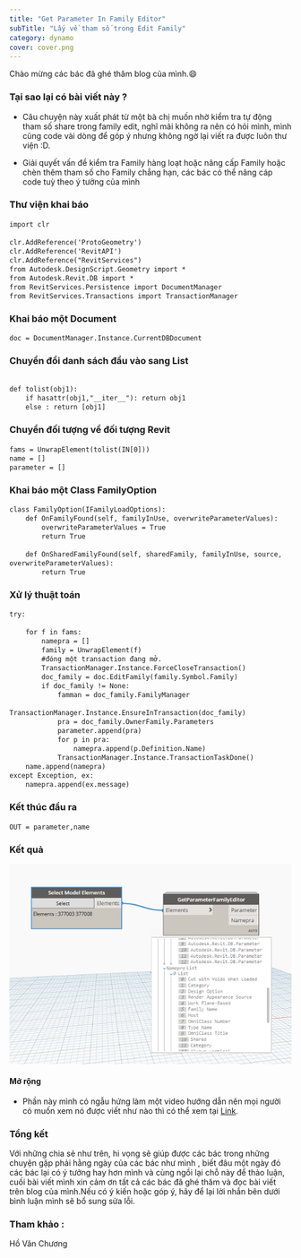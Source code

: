```yaml
---
title: "Get Parameter In Family Editor"
subTitle: "Lấy về tham số trong Edit Family"
category: dynamo
cover: cover.png
---
```


Chào mừng các bác đã ghé thăm blog của mình.😄

### Tại sao lại có bài viết này ?

- Câu chuyện này xuất phát từ một bà chị muốn nhờ kiểm tra tự động tham số share trong family edit, nghĩ mãi không ra nên có hỏi mình, mình cũng code vài dòng để góp ý nhưng không ngờ lại viết ra được luôn thư viện :D.

- Giải quyết vấn đề kiểm tra Family hàng loạt hoặc nâng cấp Family hoặc chèn thêm tham số cho Family chẳng hạn, các bác có thể nâng cáp code tuỳ theo ý tưởng của mình

### Thư viện khai báo

```
import clr

clr.AddReference('ProtoGeometry')
clr.AddReference('RevitAPI')
clr.AddReference("RevitServices")
from Autodesk.DesignScript.Geometry import *
from Autodesk.Revit.DB import *
from RevitServices.Persistence import DocumentManager
from RevitServices.Transactions import TransactionManager
```

### Khai báo một Document

```
doc = DocumentManager.Instance.CurrentDBDocument
```
### Chuyển đổi danh sách đầu vào sang List
```

def tolist(obj1):
    if hasattr(obj1,"__iter__"): return obj1
    else : return [obj1]

```
### Chuyển đối tượng về đối tượng Revit


```
fams = UnwrapElement(tolist(IN[0]))
name = []
parameter = []

```
### Khai báo một Class FamilyOption

```
class FamilyOption(IFamilyLoadOptions):
    def OnFamilyFound(self, familyInUse, overwriteParameterValues):
        overwriteParameterValues = True
        return True

    def OnSharedFamilyFound(self, sharedFamily, familyInUse, source, overwriteParameterValues):
        return True

```

### Xử lý thuật toán

```
try:

    for f in fams:
    	namepra = []
        family = UnwrapElement(f)
        #đóng một transaction đang mở.
        TransactionManager.Instance.ForceCloseTransaction()
        doc_family = doc.EditFamily(family.Symbol.Family)
        if doc_family != None:
            famman = doc_family.FamilyManager
            TransactionManager.Instance.EnsureInTransaction(doc_family)
            pra = doc_family.OwnerFamily.Parameters
            parameter.append(pra)
            for p in pra:
                namepra.append(p.Definition.Name)
            TransactionManager.Instance.TransactionTaskDone()
	name.append(namepra)
except Exception, ex:
    namepra.append(ex.message)

```


### Kết thúc đầu ra

```
OUT = parameter,name
```

### Kết quả 

![](pic/FamilyEditor001.png)

#### Mở rộng
- Phần này mình có ngẫu hứng làm một video hướng dẫn nên mọi người có muốn xem nó được viết như nào thì có thể xem tại <a href="https://www.youtube.com/watch?v=vTxzTM2m2do" target="_blank">Link</a>.
### Tổng kết
Với những chia sẻ như trên, hi vọng sẽ giúp được các bác trong những chuyện gặp phải hằng ngày của các bác như mình , biết đâu một ngày đó các bác lại có ý tưởng hay hơn mình và cùng ngồi lại chỗ này để thảo luận, cuối bài viết mình xin cảm ơn tất cả các bác đã ghé thăm và đọc bài viết trên blog của mình.Nếu có ý kiến hoặc góp ý, hãy để lại lời nhắn bên dưới bình luận mình sẽ bổ sung sửa lỗi.
### Tham khảo :
Hồ Văn Chương